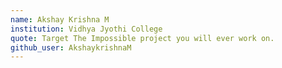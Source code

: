 ```yaml
---
name: Akshay Krishna M
institution: Vidhya Jyothi College
quote: Target The Impossible project you will ever work on. 
github_user: AkshaykrishnaM
---
```

